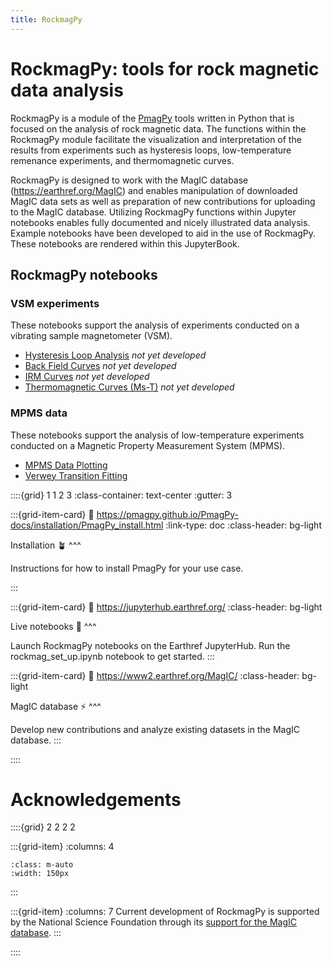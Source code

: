 ```yaml
---
title: RockmagPy
---
```


# RockmagPy: tools for rock magnetic data analysis

RockmagPy is a module of the [PmagPy](https://pmagpy.github.io/PmagPy-docs/intro.html) tools written in Python that is focused on the analysis of rock magnetic data. The functions within the RockmagPy module facilitate the visualization and interpretation of the results from experiments such as hysteresis loops, low-temperature remenance experiments, and thermomagnetic curves. 

RockmagPy is designed to work with the MagIC database (https://earthref.org/MagIC) and enables manipulation of downloaded MagIC data sets as well as preparation of new contributions for uploading to the MagIC database. Utilizing RockmagPy functions within Jupyter notebooks enables fully documented and nicely illustrated data analysis. Example notebooks have been developed to aid in the use of RockmagPy. These notebooks are rendered within this JupyterBook.

## RockmagPy notebooks

### VSM experiments

These notebooks support the analysis of experiments conducted on a vibrating sample magnetometer (VSM).

- [Hysteresis Loop Analysis](../hysteresis.ipynb) *not yet developed*
- [Back Field Curves](../backfield.ipynb) *not yet developed*
- [IRM Curves](../irm_acquisition.ipynb) *not yet developed*
- [Thermomagnetic Curves (Ms-T)](../thermomagnetic.ipynb) *not yet developed*

### MPMS data

These notebooks support the analysis of low-temperature experiments conducted on a Magnetic Property Measurement System (MPMS).

- [MPMS Data Plotting](../MPMS_plot.ipynb)
- [Verwey Transition Fitting](../MPMS_verwey_fit.ipynb)

::::{grid} 1 1 2 3
:class-container: text-center
:gutter: 3

:::{grid-item-card}
:link: https://pmagpy.github.io/PmagPy-docs/installation/PmagPy_install.html
:link-type: doc
:class-header: bg-light

Installation 🪴
^^^

Instructions for how to install PmagPy for your use case.

:::

:::{grid-item-card}
:link: https://jupyterhub.earthref.org/
:class-header: bg-light

Live notebooks 🚀
^^^

Launch RockmagPy notebooks on the Earthref JupyterHub. Run the rockmag_set_up.ipynb notebook to get started.
:::

:::{grid-item-card}
:link: https://www2.earthref.org/MagIC/
:class-header: bg-light

MagIC database ⚡
^^^

Develop new contributions and analyze existing datasets in the MagIC database.
:::

::::

# Acknowledgements

::::{grid} 2 2 2 2

:::{grid-item}
:columns: 4

```{image} images/logos/NSF_logo.png
:class: m-auto
:width: 150px
```

:::

:::{grid-item}
:columns: 7
Current development of RockmagPy is supported by the National Science Foundation through its [support for the MagIC database](https://www.nsf.gov/awardsearch/showAward?AWD_ID=2148719).
:::

::::